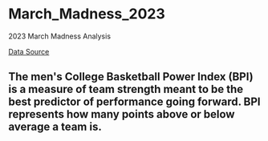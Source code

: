 # March_Madness_2023
2023 March Madness Analysis

[Data Source](https://data.world/rwesterman/espns-college-basketball-power-index-2008-2018/workspace/file?filename=ESPN_BPI.csv)


## The men's College Basketball Power Index (BPI) is a measure of team strength meant to be the best predictor of performance going forward. BPI represents how many points above or below average a team is.
